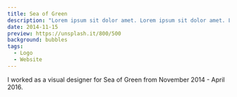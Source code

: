 ```yaml
---
title: Sea of Green
description: "Lorem ipsum sit dolor amet. Lorem ipsum sit dolor amet. Lorem ipsum sit dolor amet. Lorem ipsum sit dolor amet. Lorem ipsum sit dolor amet. Lorem ipsum sit dolor amet."
date: 2014-11-15
preview: https://unsplash.it/800/500
background: bubbles
tags:
  - Logo
  - Website
---
```


I worked as a visual designer for Sea of Green from November 2014 - April 2016.

